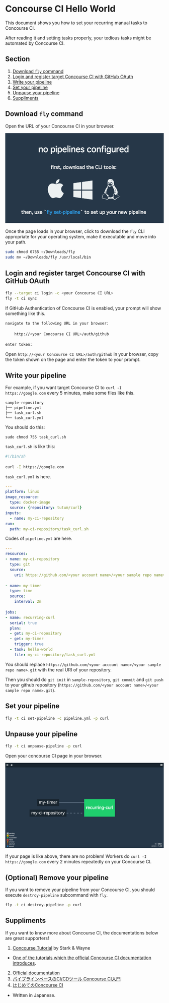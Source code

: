 # Concourse CI Hello World

This document shows you how to set your recurring manual tasks to Concourse CI.

After reading it and setting tasks properly, your tedious tasks might be automated by Concourse CI.

## Section

1. [Download `fly` command](https://github.com/takuan-osho/concourse-sample/tree/master/hello-world#download-fly-command)
2. [Login and register target Concourse CI with GitHub OAuth](https://github.com/takuan-osho/concourse-sample/tree/master/hello-world#write-your-pipeline)
3. [Write your pipeline](https://github.com/takuan-osho/concourse-sample/tree/master/hello-world#write-your-pipeline)
4. [Set your pipeline](https://github.com/takuan-osho/concourse-sample/tree/master/hello-world#set-your-pipeline)
5. [Unpause your pipeline](https://github.com/takuan-osho/concourse-sample/tree/master/hello-world#unpause-your-pipeline)
6. [Suppliments](https://github.com/takuan-osho/concourse-sample/tree/master/hello-world#suppliments)

## Download `fly` command

Open the URL of your Concourse CI in your browser.

![Concourse CI Top page](concourse-ci-top.png)

Once the page loads in your browser, click to download the `fly` CLI appropriate for your operating system, make it executable and move into your path.

```bash
sudo chmod 0755 ~/Downloads/fly
sudo mv ~/Downloads/fly /usr/local/bin
```

## Login and register target Concourse CI with GitHub OAuth

```bash
fly --target ci login -c <your Concourse CI URL>
fly -t ci sync
```

If GitHub Authentication of Concourse CI is enabled, your prompt will show something like this.

```bash
navigate to the following URL in your browser:

    http://<your Concourse CI URL>/auth/github

enter token:
```

Open `http://<your Concourse CI URL>/auth/github` in your browser, copy the token shown on the page and enter the token to your prompt.

## Write your pipeline

For example, if you want target Concourse CI to `curl -I https://google.com` every 5 minutes, make some files like this.

```
sample-repository
├── pipeline.yml
├── task_curl.sh
└── task_curl.yml
```

You should do this:

```
sudo chmod 755 task_curl.sh
```

`task_curl.sh` is like this:

```bash
#!/bin/sh

curl -I https://google.com
```

`task_curl.yml` is here.

```yaml
---
platform: linux
image_resource:
  type: docker-image
  source: {repository: tutum/curl}
inputs:
  - name: my-ci-repository
run:
  path: my-ci-repository/task_curl.sh
```

Codes of `pipeline.yml` are here.

```yaml
---
resources:
- name: my-ci-repository
  type: git
  source:
    uri: https://github.com/<your account name>/<your sample repo name>.git

- name: my-timer
  type: time
  source:
    interval: 2m

jobs:
- name: recurring-curl
  serial: true
  plan:
  - get: my-ci-repository
  - get: my-timer
    trigger: true
  - task: hello-world
    file: my-ci-repository/task_curl.yml
```

You should replace `https://github.com/<your account name>/<your sample repo name>.git` with the real URI of your repository.

Then you should do `git init` in `sample-repository`, `git commit` and `git push` to your github repository (`https://github.com/<your account name>/<your sample repo name>.git`).

## Set your pipeline

```bash
fly -t ci set-pipeline -c pipeline.yml -p curl
```

## Unpause your pipeline

```bash
fly -t ci unpause-pipeline -p curl
```

Open your concourse CI page in your browser.

![Pipeline on Concourse CI](concourse-ci-pipeline.png)

If your page is like above, there are no problem! Workers do `curl -I https://google.com` every 2 minutes repeatedly on your Concourse CI.

## (Optional) Remove your pipeline

If you want to remove your pipeline from your Concourse CI, you should execute `destroy-pipeline` subcommand with `fly`.

```bash
fly -t ci destroy-pipeline -p curl
```

## Suppliments

If you want to know more about Concourse CI, the documentations below are great supporters!

1. [Concourse Tutorial](https://github.com/starkandwayne/concourse-tutorial) by Stark & Wayne
  - [One of the tutorials which the official Concourse CI documentation introduces](https://concourse.ci/tutorials.html).

2. [Official documentation](https://concourse.ci/introduction.html)
3. [パイプラインベースのCI/CDツール Concourse CI入門](https://blog.ik.am/entries/379)
4. [はじめてのConcourse CI](https://blog.ik.am/entries/380)
  - Written in Japanese.
